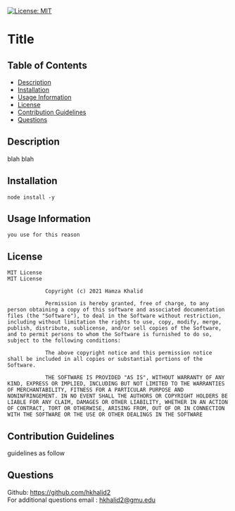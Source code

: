 [![License: MIT](https://img.shields.io/badge/License-MIT-yellow.svg)](https://opensource.org/licenses/MIT)
# Title

## Table of Contents
* [Description](#Description)
* [Installation](#Installation)
* [Usage Information](#Usage-Information)
* [License](#License)
* [Contribution Guidelines](#Contribution-Guidelines)
* [Questions](#Questions)

## Description
blah blah

## Installation
```
node install -y
```

## Usage Information
```
you use for this reason
```

## License
```
MIT License
MIT License

            Copyright (c) 2021 Hamza Khalid
            
            Permission is hereby granted, free of charge, to any person obtaining a copy of this software and associated documentation files (the "Software"), to deal in the Software without restriction, including without limitation the rights to use, copy, modify, merge, publish, distribute, sublicense, and/or sell copies of the Software, and to permit persons to whom the Software is furnished to do so, subject to the following conditions:
            
            The above copyright notice and this permission notice shall be included in all copies or substantial portions of the Software.
            
            THE SOFTWARE IS PROVIDED "AS IS", WITHOUT WARRANTY OF ANY KIND, EXPRESS OR IMPLIED, INCLUDING BUT NOT LIMITED TO THE WARRANTIES OF MERCHANTABILITY, FITNESS FOR A PARTICULAR PURPOSE AND NONINFRINGEMENT. IN NO EVENT SHALL THE AUTHORS OR COPYRIGHT HOLDERS BE LIABLE FOR ANY CLAIM, DAMAGES OR OTHER LIABILITY, WHETHER IN AN ACTION OF CONTRACT, TORT OR OTHERWISE, ARISING FROM, OUT OF OR IN CONNECTION WITH THE SOFTWARE OR THE USE OR OTHER DEALINGS IN THE SOFTWARE
```

## Contribution Guidelines
guidelines as follow

## Questions
Github: https://github.com/hkhalid2  
For additional questions email : hkhalid2@gmu.edu